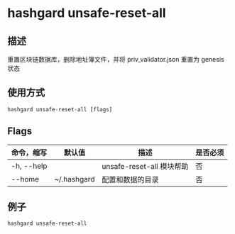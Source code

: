 # hashgard unsafe-reset-all

## 描述

重置区块链数据库，删除地址簿文件，并将 priv_validator.json 重置为 genesis 状态

## 使用方式

```
hashgard unsafe-reset-all [flags]
```

## Flags

| 命令，缩写 | 默认值      | 描述                      | 是否必须 |
| ---------- | ----------- | ------------------------- | -------- |
| -h, --help |             | unsafe-reset-all 模块帮助 | 否       |
| --home     | ~/.hashgard | 配置和数据的目录          | 否       |

## 例子

``` shell
hashgard unsafe-reset-all
```